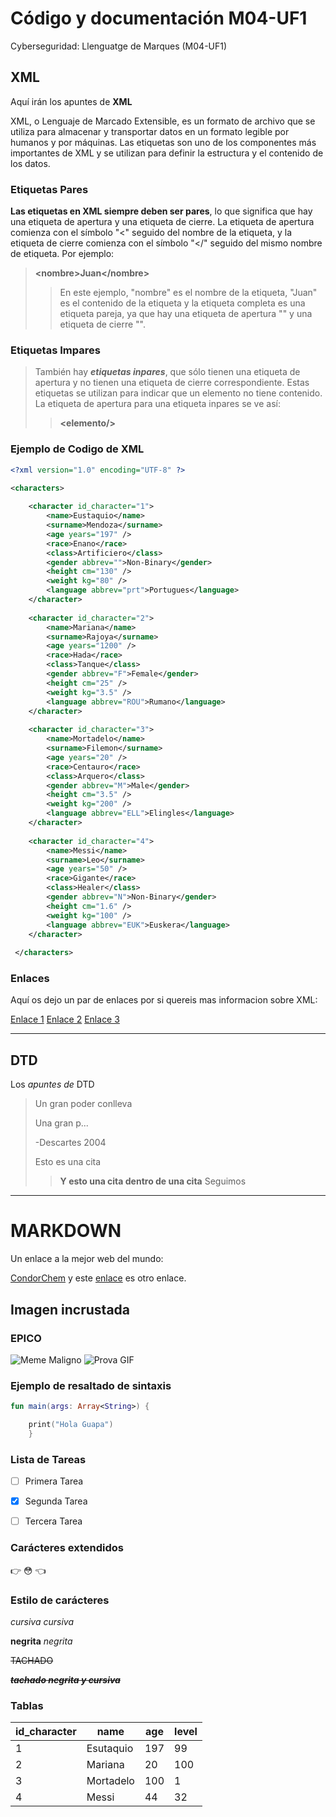 # Código y documentación M04-UF1
Cyberseguridad: Llenguatge de Marques (M04-UF1)

## XML
Aquí irán los apuntes de **XML**

XML, o Lenguaje de Marcado Extensible, es un formato de archivo que se utiliza para almacenar y transportar datos en un formato legible por humanos y por máquinas. Las etiquetas son uno de los componentes más importantes de XML y se utilizan para definir la estructura y el contenido de los datos.
### Etiquetas Pares
**Las etiquetas en XML siempre deben ser pares**, lo que significa que hay una etiqueta de apertura y una etiqueta de cierre. La etiqueta de apertura comienza con el símbolo "<" seguido del nombre de la etiqueta, y la etiqueta de cierre comienza con el símbolo "</" seguido del mismo nombre de etiqueta. Por ejemplo:
>
>**\<nombre>Juan\</nombre>**
>> En este ejemplo, "nombre" es el nombre de la etiqueta, "Juan" es el contenido de la etiqueta y la etiqueta completa es una etiqueta pareja, ya que hay una etiqueta de apertura "<nombre>" y una etiqueta de cierre "</nombre>".
### Etiquetas Impares
>
> También hay ***etiquetas inpares***, que sólo tienen una etiqueta de apertura y no tienen una etiqueta de cierre correspondiente. Estas etiquetas se utilizan para indicar que un elemento no tiene contenido. La etiqueta de apertura para una etiqueta inpares se ve así:
>
>>**\<elemento/>**

### Ejemplo de Codigo de XML
```XML
<?xml version="1.0" encoding="UTF-8" ?>

<characters>
 
	<character id_character="1">
		<name>Eustaquio</name>
		<surname>Mendoza</surname>
		<age years="197" />
		<race>Enano</race>
		<class>Artificiero</class>
		<gender abbrev="">Non-Binary</gender>
		<height cm="130" />
		<weight kg="80" />
		<language abbrev="prt">Portugues</language>
	</character>
 
	<character id_character="2">
		<name>Mariana</name>
		<surname>Rajoya</surname>
		<age years="1200" />
		<race>Hada</race>
		<class>Tanque</class>
		<gender abbrev="F">Female</gender>
		<height cm="25" />
		<weight kg="3.5" />
		<language abbrev="ROU">Rumano</language>
	</character>
 
	<character id_character="3">
		<name>Mortadelo</name>
		<surname>Filemon</surname>
		<age years="20" />
		<race>Centauro</race>
		<class>Arquero</class>
		<gender abbrev="M">Male</gender>
		<height cm="3.5" />
		<weight kg="200" />
		<language abbrev="ELL">Elingles</language>
	</character>
	
	<character id_character="4">
		<name>Messi</name>
		<surname>Leo</surname>
		<age years="50" />
		<race>Gigante</race>
		<class>Healer</class>
		<gender abbrev="N">Non-Binary</gender>
		<height cm="1.6" />
		<weight kg="100" />
		<language abbrev="EUK">Euskera</language>
	</character>
	
 </characters>
 ```


### Enlaces

Aquí os dejo un par de enlaces por si quereis mas informacion sobre XML:
>
[Enlace 1](https://developer.mozilla.org/en-US/docs/Web/XML/XML_introduction)
[Enlace 2](https://www.oreilly.com/library/view/c-in-a/0596001819/ch04s10.html)
[Enlace 3](https://rockcontent.com/es/blog/que-es-xml/)

---

## DTD
Los _apuntes de_ DTD

> Un gran poder conlleva 
>
> Una gran p...
>
> -Descartes 2004
>
> Esto es una cita
>> **Y esto una cita dentro de una cita**
> Seguimos

---

# MARKDOWN

Un enlace a la mejor web del mundo:

[CondorChem](https://condorchem.com)
y este [enlace](https://enti.cat) es otro enlace.

## Imagen incrustada
### EPICO

![Meme Maligno](https://i.kym-cdn.com/entries/icons/original/000/039/761/nerdfacecover.jpg)
			![Prova GIF](https://media.tenor.com/d914QufzT_QAAAAC/cat-epico-meme.gif)

### Ejemplo de resaltado de sintaxis

```kotlin
fun main(args: Array<String>) {

	print("Hola Guapa")
	}
```
### Lista de Tareas

- [ ] Primera Tarea
- [x] Segunda Tarea
- [ ] Tercera Tarea


### Carácteres extendidos

:point_right: :flushed: :point_left:

### Estilo de carácteres

*cursiva* _cursiva_

**negrita** _negrita_

~~TACHADO~~

~~***tachado negrita y cursiva***~~

### Tablas

| id_character | name | age| level |
| --- | --- | --- | --- |
| 1 | Esutaquio | 197 | 99 |
| 2 | Mariana | 20 | 100 |
| 3 | Mortadelo | 100 | 1 |
| 4 | Messi | 44 | 32 |
